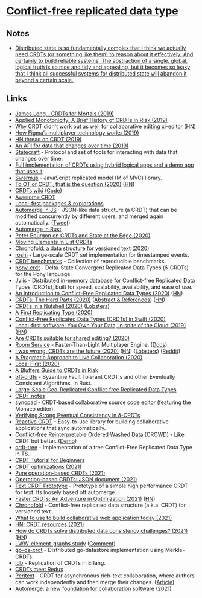 # [Conflict-free replicated data type](https://en.wikipedia.org/wiki/Conflict-free_replicated_data_type)

## Notes

- [Distributed state is so fundamentally complex that I think we actually need CRDTs (or something like them) to reason about it effectively. And certainly to build reliable systems. The abstraction of a single, global, logical truth is so nice and tidy and appealing, but it becomes so leaky that I think all successful systems for distributed state will abandon it beyond a certain scale.](https://lobste.rs/s/9fufgr/i_was_wrong_crdts_are_future)

## Links

- [James Long - CRDTs for Mortals (2019)](https://www.dotconferences.com/2019/12/james-long-crdts-for-mortals)
- [Applied Monotonicity: A Brief History of CRDTs in Riak (2019)](http://christophermeiklejohn.com/erlang/lasp/2019/03/08/monotonicity.html)
- [Why CRDT didn't work out as well for collaborative editing xi-editor](https://github.com/xi-editor/xi-editor/issues/1187#issuecomment-491473599) ([HN](https://news.ycombinator.com/item?id=19886883))
- [How Figma’s multiplayer technology works (2019)](https://www.figma.com/blog/how-figmas-multiplayer-technology-works/)
- [HN thread on CRDT (2019)](https://news.ycombinator.com/item?id=21464189)
- [An API for data that changes over time (2019)](https://josephg.com/blog/api-for-changes/)
- [Statecraft](https://github.com/josephg/statecraft) - Protocol and set of tools for interacting with data that changes over time.
- [Full implementation of CRDTs using hybrid logical apps and a demo app that uses it](https://github.com/jlongster/crdt-example-app)
- [Swarm.js](https://github.com/gritzko/swarm) - JavaScript replicated model (M of MVC) library.
- [To OT or CRDT, that is the question (2020)](https://www.tiny.cloud/blog/real-time-collaboration-ot-vs-crdt/) ([HN](https://news.ycombinator.com/item?id=22039950))
- [CRDTs wiki](https://crdt.tech/) ([Code](https://github.com/ept/crdt-website))
- [Awesome CRDT](https://github.com/alangibson/awesome-crdt)
- [Local-first packages & explorations](https://github.com/jaredly/local-first)
- [Automerge in JS](https://github.com/automerge/automerge) - JSON-like data structure (a CRDT) that can be modified concurrently by different users, and merged again automatically. ([Tweet](https://twitter.com/steveruizok/status/1421865156724805639))
- [Automerge in Rust](https://github.com/alexjg/automerge-rs)
- [Peter Bourgon on CRDTs and State at the Edge (2020)](https://overcast.fm/+GdnXKIjWQ)
- [Moving Elements in List CRDTs](https://martin.kleppmann.com/papers/list-move-papoc20.pdf)
- [Chronofold: a data structure for versioned text (2020)](https://arxiv.org/abs/2002.09511v4)
- [roshi](https://github.com/soundcloud/roshi) - Large-scale CRDT set implementation for timestamped events.
- [CRDT benchmarks](https://github.com/dmonad/crdt-benchmarks) - Collection of reproducible benchmarks.
- [pony-crdt](https://github.com/jemc/pony-crdt) - Delta-State Convergent Replicated Data Types (ẟ-CRDTs) for the Pony language.
- [Jylis](https://github.com/jemc/jylis) - Distributed in-memory database for Conflict-free Replicated Data Types (CRDTs), built for speed, scalability, availability, and ease of use.
- [An introduction to Conflict-Free Replicated Data Types (2020)](https://lars.hupel.info/topics/crdt/01-intro) ([HN](https://news.ycombinator.com/item?id=23737639))
- [CRDTs: The Hard Parts (2020)](https://www.youtube.com/watch?v=x7drE24geUw) ([Abstract & References](https://martin.kleppmann.com/2020/07/06/crdt-hard-parts-hydra.html)) ([HN](https://news.ycombinator.com/item?id=23802208))
- [CRDTs in a Nutshell (2020)](https://amattn.com/p/riaks_two_contentions_and_crdts.html) ([Lobsters](https://lobste.rs/s/ipbe60/crdts_nutshell))
- [A First Replicating Type (2020)](https://appdecentral.com/2020/07/22/a-first-replicating-type/)
- [Conflict-Free Replicated Data Types (CRDTs) in Swift (2020)](https://appdecentral.com/2020/07/12/conflict-free-replicated-data-types-crdts-in-swift/)
- [Local-first software: You Own Your Data, in spite of the Cloud (2019)](https://www.inkandswitch.com/media/local-first/local-first.pdf) ([HN](https://news.ycombinator.com/item?id=24027663))
- [Are CRDTs suitable for shared editing? (2020)](https://blog.kevinjahns.de/are-crdts-suitable-for-shared-editing/)
- [Room Service](https://www.roomservice.dev/) - Faster-Than-Light Multiplayer Engine. ([Docs](https://www.roomservice.dev/docs))
- [I was wrong. CRDTs are the future (2020)](https://josephg.com/blog/crdts-are-the-future/) ([HN](https://news.ycombinator.com/item?id=24617542)) ([Lobsters](https://lobste.rs/s/9fufgr/i_was_wrong_crdts_are_future)) ([Reddit](https://www.reddit.com/r/rust/comments/j1hb3a/i_was_wrong_crdts_are_the_future/))
- [A Pragmatic Approach to Live Collaboration (2020)](https://hex.tech/blog/a-pragmatic-approach-to-live-collaboration)
- [Local First (2020)](https://brandur.org/nanoglyphs/014-local-first)
- [A Bluffers Guide to CRDTs in Riak](https://gist.github.com/russelldb/f92f44bdfb619e089a4d)
- [bft-crdts](https://github.com/davidrusu/bft-crdts) - Byzantine Fault Tolerant CRDT's and other Eventually Consistent Algorithms. In Rust.
- [Large-Scale Geo-Replicated Conflict-free Replicated Data Types](https://www.gsd.inesc-id.pt/~ler/reports/carlosbartolomeu-midterm.pdf)
- [CRDT notes](https://github.com/pfrazee/crdt_notes)
- [syncpad](https://github.com/Nishimura-Katsuo/syncpad) - CRDT-based collaborative source code editor (featuring the Monaco editor).
- [Verifying Strong Eventual Consistency in δ-CRDTs](https://github.com/ttaylorr/thesis)
- [Reactive CRDT](https://github.com/YousefED/reactive-crdt) - Easy-to-use library for building collaborative applications that sync automatically.
- [Conflict-free Reinterpretable Ordered Washed Data (CROWD)](https://github.com/hyoo-ru/crowd.hyoo.ru) - Like CRDT but better. ([Demo](https://crowd.hyoo.ru/))
- [crdt-tree](https://github.com/codesandbox/crdt-tree) - Implementation of a tree Conflict-Free Replicated Data Type in TS.
- [CRDT Tutorial for Beginners](https://github.com/ljwagerfield/crdt)
- [CRDT optimizations (2021)](https://bartoszsypytkowski.com/crdt-optimizations/)
- [Pure operation-based CRDTs (2021)](https://bartoszsypytkowski.com/pure-operation-based-crdts/)
- [Operation-based CRDTs: JSON document (2021)](https://bartoszsypytkowski.com/operation-based-crdts-json-document/)
- [Text CRDT Prototype](https://github.com/josephg/text-crdt-rust) - Prototype of a simple high performance CRDT for text. Its loosely based off automerge.
- [Faster CRDTs: An Adventure in Optimization (2021)](https://josephg.com/blog/crdts-go-brrr/) ([HN](https://news.ycombinator.com/item?id=28017204))
- [Chronofold](https://github.com/dkellner/chronofold) - Conflict-free replicated data structure (a.k.a. CRDT) for versioned text.
- [What to use to build collaborative web application today (2021)](https://twitter.com/tmcw/status/1433436431658196997)
- [HN: CRDT resources (2021)](https://news.ycombinator.com/item?id=28998767)
- [How do CRDTs solve distributed data consistency challenges? (2021)](https://ably.com/blog/crdts-distributed-data-consistency-challenges) ([HN](https://news.ycombinator.com/item?id=29025724))
- [LWW-element-graphs study](https://github.com/agravier/crdt-study) ([Comment](https://news.ycombinator.com/item?id=29026978))
- [go-ds-crdt](https://github.com/ipfs/go-ds-crdt) - Distributed go-datastore implementation using Merkle-CRDTs.
- [ldb](https://github.com/vitorenesduarte/ldb) - Replication of CRDTs in Erlang.
- [CRDTs meet Redux](https://github.com/HerbCaudill/crdx)
- [Peritext](https://github.com/inkandswitch/peritext) - CRDT for asynchronous rich-text collaboration, where authors can work independently and then merge their changes. ([Article](https://www.inkandswitch.com/peritext/))
- [Automerge: a new foundation for collaboration software (2021)](https://www.youtube.com/watch?v=Qytg0Ibet2E)
